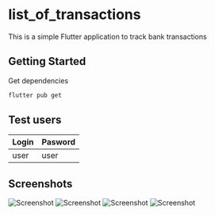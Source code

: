 # list_of_transactions

This is a simple Flutter application to track bank transactions

## Getting Started
Get dependencies
```bash
flutter pub get
```
## Test users
| Login       | Pasword |
| ----------- | --------|
| user        | user    |

## Screenshots
![Screenshot](screenshots/login.jpg)
![Screenshot](screenshots/transactions.jpg)
![Screenshot](screenshots/transaction_info.jpg)
![Screenshot](screenshots/donut.jpg)